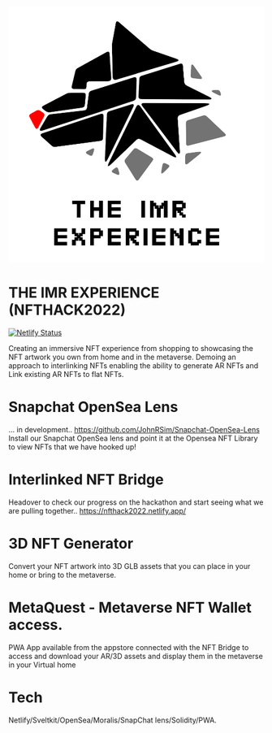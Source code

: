 <img src="./images/logo.png" alt="THE IMR EXPERIENCE">

# THE IMR EXPERIENCE (NFTHACK2022)
[![Netlify Status](https://api.netlify.com/api/v1/badges/9d34f6d2-f321-4e9a-bfe5-cad00261e5cd/deploy-status)](https://app.netlify.com/sites/nfthack2022/deploys)

Creating an immersive NFT experience from shopping to showcasing the NFT artwork you own from home and in the metaverse.
Demoing an approach to interlinking NFTs enabling the ability to generate AR NFTs and Link existing AR NFTs to flat NFTs. 

# Snapchat OpenSea Lens
... in development.. https://github.com/JohnRSim/Snapchat-OpenSea-Lens
Install our Snapchat OpenSea lens and point it at the Opensea NFT Library to view NFTs that we have hooked up!

# Interlinked NFT Bridge
Headover to check our progress on the hackathon and start seeing what we are pulling together..
https://nfthack2022.netlify.app/

# 3D NFT Generator
Convert your NFT artwork into 3D GLB assets that you can place in your home or bring to the metaverse.

# MetaQuest - Metaverse NFT Wallet access.
PWA App available from the appstore connected with the NFT Bridge to access and download your AR/3D assets and display them in the metaverse in your Virtual home

# Tech
Netlify/Sveltkit/OpenSea/Moralis/SnapChat lens/Solidity/PWA.
